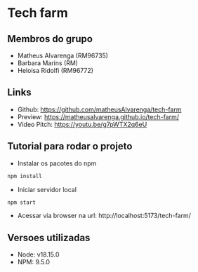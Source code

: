 # Tech farm

## Membros do grupo

- Matheus Alvarenga (RM96735)
- Barbara Marins (RM)
- Heloisa Ridolfi (RM96772)

## Links

- Github: https://github.com/matheusAlvarenga/tech-farm
- Preview: https://matheusalvarenga.github.io/tech-farm/
- Video Pitch: https://youtu.be/g7pWTX2q6eU

## Tutorial para rodar o projeto

- Instalar os pacotes do npm
```bash
npm install
```

- Iniciar servidor local
```bash
npm start
```

- Acessar via browser na url: http://localhost:5173/tech-farm/

## Versoes utilizadas

- Node: v18.15.0
- NPM: 9.5.0
